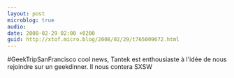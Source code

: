 ```yaml
---
layout: post
microblog: true
audio: 
date: 2008-02-29 02:00 +0200
guid: http://xtof.micro.blog/2008/02/29/t765009672.html
---
```

#GeekTripSanFrancisco cool news, Tantek est enthousiaste à l'idée de nous rejoindre sur un geekdinner. Il nous contera SXSW
